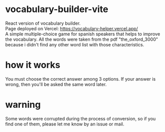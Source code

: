 # vocabulary-builder-vite
React version of vocabulary builder. <br>
Page deployed on Vercel: https://vocabulary-helper.vercel.app/ <br>
A simple multiple-choice game for spanish speakers that helps to improve the vocabulary. All the words were taken
from the pdf "the_oxford_3000" because i didn't find any other word list with those characteristics.  
# how it works
You must choose the correct answer among 3 options. If your answer is wrong, then you'll be asked the same word later.
# warning
Some words were corrupted during the process of conversion, so if you find one of them, please let me know by an issue or mail.
